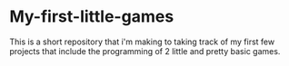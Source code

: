 # My-first-little-games
This is a short repository that i'm making to taking track of my first few projects that include the programming of 2 little and pretty basic games.
